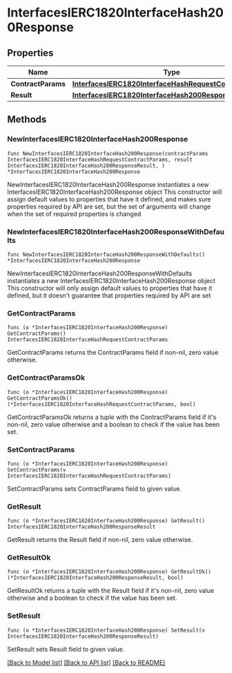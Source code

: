 # InterfacesIERC1820InterfaceHash200Response

## Properties

Name | Type | Description | Notes
------------ | ------------- | ------------- | -------------
**ContractParams** | [**InterfacesIERC1820InterfaceHashRequestContractParams**](InterfacesIERC1820InterfaceHashRequestContractParams.md) |  | 
**Result** | [**InterfacesIERC1820InterfaceHash200ResponseResult**](InterfacesIERC1820InterfaceHash200ResponseResult.md) |  | 

## Methods

### NewInterfacesIERC1820InterfaceHash200Response

`func NewInterfacesIERC1820InterfaceHash200Response(contractParams InterfacesIERC1820InterfaceHashRequestContractParams, result InterfacesIERC1820InterfaceHash200ResponseResult, ) *InterfacesIERC1820InterfaceHash200Response`

NewInterfacesIERC1820InterfaceHash200Response instantiates a new InterfacesIERC1820InterfaceHash200Response object
This constructor will assign default values to properties that have it defined,
and makes sure properties required by API are set, but the set of arguments
will change when the set of required properties is changed

### NewInterfacesIERC1820InterfaceHash200ResponseWithDefaults

`func NewInterfacesIERC1820InterfaceHash200ResponseWithDefaults() *InterfacesIERC1820InterfaceHash200Response`

NewInterfacesIERC1820InterfaceHash200ResponseWithDefaults instantiates a new InterfacesIERC1820InterfaceHash200Response object
This constructor will only assign default values to properties that have it defined,
but it doesn't guarantee that properties required by API are set

### GetContractParams

`func (o *InterfacesIERC1820InterfaceHash200Response) GetContractParams() InterfacesIERC1820InterfaceHashRequestContractParams`

GetContractParams returns the ContractParams field if non-nil, zero value otherwise.

### GetContractParamsOk

`func (o *InterfacesIERC1820InterfaceHash200Response) GetContractParamsOk() (*InterfacesIERC1820InterfaceHashRequestContractParams, bool)`

GetContractParamsOk returns a tuple with the ContractParams field if it's non-nil, zero value otherwise
and a boolean to check if the value has been set.

### SetContractParams

`func (o *InterfacesIERC1820InterfaceHash200Response) SetContractParams(v InterfacesIERC1820InterfaceHashRequestContractParams)`

SetContractParams sets ContractParams field to given value.


### GetResult

`func (o *InterfacesIERC1820InterfaceHash200Response) GetResult() InterfacesIERC1820InterfaceHash200ResponseResult`

GetResult returns the Result field if non-nil, zero value otherwise.

### GetResultOk

`func (o *InterfacesIERC1820InterfaceHash200Response) GetResultOk() (*InterfacesIERC1820InterfaceHash200ResponseResult, bool)`

GetResultOk returns a tuple with the Result field if it's non-nil, zero value otherwise
and a boolean to check if the value has been set.

### SetResult

`func (o *InterfacesIERC1820InterfaceHash200Response) SetResult(v InterfacesIERC1820InterfaceHash200ResponseResult)`

SetResult sets Result field to given value.



[[Back to Model list]](../README.md#documentation-for-models) [[Back to API list]](../README.md#documentation-for-api-endpoints) [[Back to README]](../README.md)


